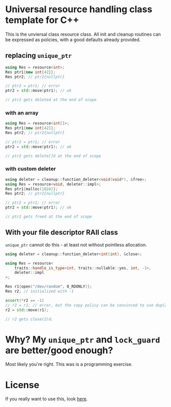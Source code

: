 # Universal resource handling class template for C++ 
This is the unviersal class resource class. All init and cleanup routines can be expressed as 
policies, with a good defaults already provided.

## replacing `unique_ptr`
```cpp
using Res = resource<int>;
Res ptr1{new int{42}};
Res ptr2; // ptr2{nullptr}

// ptr2 = ptr1; // error
ptr2 = std::move(ptr1); // ok

// ptr2 gets deleted at the end of scope
```

### with an array
```cpp
using Res = resource<int[]>;
Res ptr1{new int[42]};
Res ptr2; // ptr2{nullptr}

// ptr2 = ptr1; // error
ptr2 = std::move(ptr1); // ok

// ptr2 gets delete[]d at the end of scope
```

### with custom deleter
```cpp
using deleter = cleanup::function_deleter<void(void*), &free>;
using Res = resource<void, deleter::impl>;
Res ptr1{malloc(1024)};
Res ptr2; // ptr2{nullptr}

// ptr2 = ptr1; // error
ptr2 = std::move(ptr1); // ok

// ptr2 gets freed at the end of scope
```

## With your file descriptor RAII class
`unique_ptr` cannot do this - at least not without pointless allocation. 
```cpp
using deleter = cleanup::function_deleter<int(int), &close>;

using Res = resource<
	traits::handle_is_type<int, traits::nullable::yes, int, -1>,
	deleter::impl
>;

Res r1{open("/dev/random", O_RDONLY)};
Res r2; // initialized with -1

assert(*r2 == -1)
// r2 = r1; // error, but the copy policy can be convinced to use dup(2)
r2 = std::move(r1);

// r2 gets close(2)d.
```

# Why? My `unique_ptr` and `lock_guard` are better/good enough?
Most likely you're right. This was is a programming exercise.

# License
If you really want to use this, look [here](LICENSE.md).



